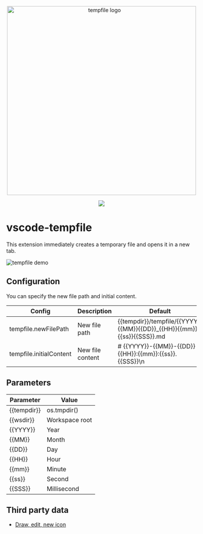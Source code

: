 <p align="center">
  <img width="500" src="https://user-images.githubusercontent.com/515948/194064360-6842f71d-7c8d-444e-a819-0b509d3169f8.png" alt="tempfile logo" />
  <br/>
</p>

<p align="center">
  <a href="https://marketplace.visualstudio.com/items?itemName=wtetsu.tempfile"><img src="https://vsmarketplacebadge.apphb.com/version/wtetsu.tempfile.svg"/></a>
</p>

# vscode-tempfile

This extension immediately creates a temporary file and opens it in a new tab.

<img src="https://user-images.githubusercontent.com/515948/194067735-9d81973d-71f5-48cc-b6c6-c3e7f3e9d04b.gif" alt="tempfile demo">

## Configuration

You can specify the new file path and initial content.

| Config                  | Description      | Default                                                                 |
| ----------------------- | ---------------- | ----------------------------------------------------------------------- |
| tempfile.newFilePath    | New file path    | {{tempdir}}/tempfile/{{YYYY}}{{MM}}{{DD}}\_{{HH}}{{mm}}{{ss}}{{SSS}}.md |
| tempfile.initialContent | New file content | # {{YYYY}}-{{MM}}-{{DD}} {{HH}}:{{mm}}:{{ss}}.{{SSS}}\n                 |

## Parameters

| Parameter   | Value          |
| ----------- | -------------- |
| {{tempdir}} | os.tmpdir()    |
| {{wsdir}}   | Workspace root |
| {{YYYY}}    | Year           |
| {{MM}}      | Month          |
| {{DD}}      | Day            |
| {{HH}}      | Hour           |
| {{mm}}      | Minute         |
| {{ss}}      | Second         |
| {{SSS}}     | Millisecond    |

## Third party data

- [Draw, edit, new icon](https://www.iconfinder.com/icons/3994420/draw_edit_new_pen_write_icon)
